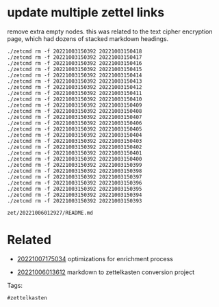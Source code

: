 # update multiple zettel links

remove extra empty nodes.
this was related to the text cipher encryption page, which had dozens of stacked markdown headings.

```
./zetcmd rm -f 20221003150392 20221003150418
./zetcmd rm -f 20221003150392 20221003150417
./zetcmd rm -f 20221003150392 20221003150416
./zetcmd rm -f 20221003150392 20221003150415
./zetcmd rm -f 20221003150392 20221003150414
./zetcmd rm -f 20221003150392 20221003150413
./zetcmd rm -f 20221003150392 20221003150412
./zetcmd rm -f 20221003150392 20221003150411
./zetcmd rm -f 20221003150392 20221003150410
./zetcmd rm -f 20221003150392 20221003150409
./zetcmd rm -f 20221003150392 20221003150408
./zetcmd rm -f 20221003150392 20221003150407
./zetcmd rm -f 20221003150392 20221003150406
./zetcmd rm -f 20221003150392 20221003150405
./zetcmd rm -f 20221003150392 20221003150404
./zetcmd rm -f 20221003150392 20221003150403
./zetcmd rm -f 20221003150392 20221003150402
./zetcmd rm -f 20221003150392 20221003150401
./zetcmd rm -f 20221003150392 20221003150400
./zetcmd rm -f 20221003150392 20221003150399
./zetcmd rm -f 20221003150392 20221003150398
./zetcmd rm -f 20221003150392 20221003150397
./zetcmd rm -f 20221003150392 20221003150396
./zetcmd rm -f 20221003150392 20221003150395
./zetcmd rm -f 20221003150392 20221003150394
./zetcmd rm -f 20221003150392 20221003150393
```

` zet/20221006012927/README.md `

# Related

- [20221007175034](/zet/20221007175034/README.md) optimizations for enrichment process

- [20221006013612](/zet/20221006013612/README.md) markdown to zettelkasten conversion project

Tags:

    #zettelkasten
